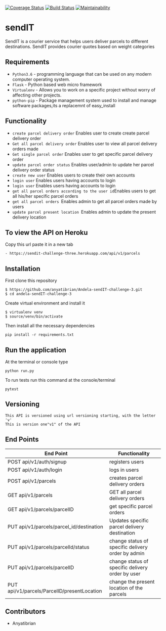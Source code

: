 [![Coverage Status](https://coveralls.io/repos/github/anyatibrian/Andela-sendIT-challenge-3/badge.svg?branch=Develop)](https://coveralls.io/github/anyatibrian/Andela-sendIT-challenge-3?branch=Develop)
[![Build Status](https://travis-ci.org/anyatibrian/Andela-sendIT-challenge-3.svg?branch=Develop)](https://travis-ci.org/anyatibrian/Andela-sendIT-challenge-3)
[![Maintainability](https://api.codeclimate.com/v1/badges/ded3475e22d32eff22c3/maintainability)](https://codeclimate.com/github/anyatibrian/Andela-sendIT-challenge-3/maintainability)

# sendIT
SendIT is a courier service that helps users deliver parcels to different destinations. SendIT
provides courier quotes based on weight categories

## Requirements
- `Python3.6` - programming language that can be used on any modern computer operating system. 
- `Flask` - Python based web micro framework
- `Virtualenv` - Allows you to work on a specific project without worry of affecting other projects.
- `python-pip` - Package management system used to install and manage software packages,its a replacemnt of easy_install

## Functionality
- `create parcel delivery order` Enables user to create create parcel delivery order
- `Get all parcel delivery order` Enables user to view all parcel delivery orders made
- `Get single parcel order` Enables user  to get specific parcel delivery order
- `update parcel order status` Enables  user/admin to update her parcel delivery order status 
- `create new user` Enables  users to create their own accounts
- `login user` Enables  users having accounts to login 
- `login user` Enables  users having accounts to login 
- `get all parcel orders according to the user id`Enables users to get all his/her specific parcel orders 
- `get all parcel orders `Enables admin to get all parcel orders made by users
- `update parcel present location `Enables admin to update the present delivery location



## To view the API on Heroku 
Copy this url paste it in a new tab
```
- https://sendit-challenge-three.herokuapp.com/api/v1/parcels

```

## Installation
First clone this repository
```
$ https://github.com/anyatibrian/Andela-sendIT-challenge-3.git
$ cd andela-sendIT-challenge-3
```
Create virtual environment and install it
```
$ virtualenv venv
$ source/venv/bin/activate
```
Then install all the necessary dependencies
```
pip install -r requirements.txt
```

## Run the application
At the terminal or console type
```
python run.py
```
To run tests run this command at the console/terminal
```
pytest
```
## Versioning
```
This API is versioned using url versioning starting, with the letter 'v'
This is version one"v1" of the API
```
## End Points
|           End Point                              |     Functionality                                   |
|--------------------------------------------------|-----------------------------------------------------|
|     POST  api/v1/auth/signup                     |registers users                                      |  
|     POST  api/v1/auth/login                      |logs in users                                        |   
|     POST  api/v1/parcels                         |creates parcel delivery orders                       |  
|     GET   api/v1/parcels                         |GET all parcel delivery orders                       |
|     GET   api/v1/parcels/parcelID                |get specific parcel orders
|     PUT   api/v1/parcels/parcel_id/destination   |Updates specific parcel delivery destination         |
|     PUT   api/v1/parcels/parcelId/status         |change status of specific delivery order by admin    |
|     PUT   api/v1/parcels/parcelID                |change status of specific delivery order by user     |
|     PUT   api/v1/parcels/ParcelID/presentLocation|change the present location of the parcels


## Contributors
- Anyatibrian

